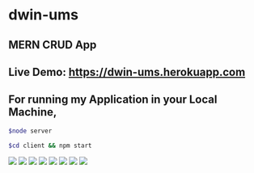 # dwin-ums
## MERN CRUD App
## Live Demo: https://dwin-ums.herokuapp.com
## For running my Application in your Local Machine,

```bash
$node server
```
```bash
$cd client && npm start
```

<img src="demo_images/0.png">

<img src="demo_images/1.png">

<img src="demo_images/2.png">

<img src="demo_images/3.png">

<img src="demo_images/4.png">

<img src="demo_images/5.png">

<img src="demo_images/6.png">

<img src="demo_images/7.png">
